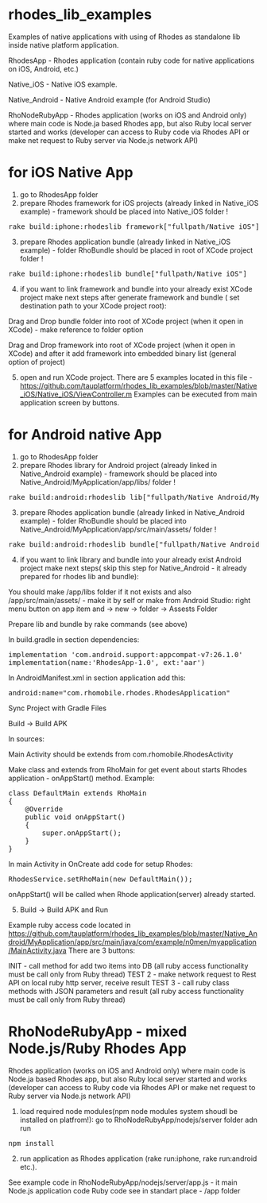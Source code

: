 # rhodes_lib_examples
Examples of native applications with using of Rhodes as standalone lib inside native platform application.

RhodesApp - Rhodes application (contain ruby code for native applications on iOS, Android, etc.)

Native_iOS - Native iOS example.

Native_Android - Native Android example (for Android Studio)

RhoNodeRubyApp - Rhodes application (works on iOS and Android only) where main code is Node.ja based Rhodes app, but also Ruby local server started and works (developer can access to Ruby code via Rhodes API or make net request to Ruby server via Node.js network API)

# for iOS Native App

1. go to RhodesApp folder
2. prepare Rhodes framework for iOS projects (already linked in Native_iOS example) - framework should be placed into Native_iOS folder !

<pre>rake build:iphone:rhodeslib_framework["fullpath/Native_iOS"]</pre>

3. prepare Rhodes application bundle (already linked in Native_iOS example) - folder RhoBundle should be placed in root of XCode project folder !

<pre>rake build:iphone:rhodeslib_bundle["fullpath/Native_iOS"]</pre>

4. if you want to link framework and bundle into your already exist XCode project make next steps after generate framework and bundle ( set destination path to your XCode project root):

Drag and Drop bundle folder into root of XCode project (when it open in XCode) - make reference to folder option

Drag and Drop framework into root of XCode project (when it open in XCode) and after it add framework into embedded binary list (general option of project)

5. open and run XCode project. There are 5 examples located in this file - https://github.com/tauplatform/rhodes_lib_examples/blob/master/Native_iOS/Native_iOS/ViewController.m
Examples can be executed from main application screen by buttons.


# for Android native App

1. go to RhodesApp folder
2. prepare Rhodes library for Android project (already linked in Native_Android example) - framework should be placed into Native_Android/MyApplication/app/libs/ folder !

<pre>rake build:android:rhodeslib_lib["fullpath/Native_Android/MyApplication/app/libs/"]</pre>

3. prepare Rhodes application bundle (already linked in Native_Android example) - folder RhoBundle should be placed into Native_Android/MyApplication/app/src/main/assets/ folder !

<pre>rake build:android:rhodeslib_bundle["fullpath/Native_Android/MyApplication/app/src/main/assets/"]</pre>

4. if you want to link library and bundle into your already exist Android project make next steps( skip this step for Native_Android - it already prepared for rhodes lib and bundle):

You should make /app/libs folder if it not exists and also /app/src/main/assets/ - make it by self or make from Android Studio: right menu button on app item and -> new -> folder -> Assests Folder

Prepare lib and bundle by rake commands (see above)

In build.gradle in section dependencies:
<pre>implementation 'com.android.support:appcompat-v7:26.1.0'
implementation(name:'RhodesApp-1.0', ext:'aar') </pre>

In AndroidManifest.xml in section application add this:
<pre>android:name="com.rhomobile.rhodes.RhodesApplication"</pre>

Sync Project with Gradle Files

Build -> Build APK

In sources:

Main Activity should be extends from com.rhomobile.RhodesActivity

Make class and extends from RhoMain for get event about starts Rhodes application - onAppStart() method. Example:
<pre>class DefaultMain extends RhoMain
{
    @Override
    public void onAppStart()
    {
        super.onAppStart();
    }
}</pre>

In main Activity in OnCreate add code for setup Rhodes:
<pre>RhodesService.setRhoMain(new DefaultMain());</pre>

onAppStart() will be called when Rhode application(server) already started.

5. Build -> Build APK and Run

Example ruby access code located in https://github.com/tauplatform/rhodes_lib_examples/blob/master/Native_Android/MyApplication/app/src/main/java/com/example/n0men/myapplication/MainActivity.java
There are 3 buttons:

INIT - call method for add two items into DB (all ruby access functionality must be call only from Ruby thread)
TEST 2 - make network request to Rest API on local ruby http server, receive result
TEST 3 - call ruby class methods with JSON parameters and result (all ruby access functionality must be call only from Ruby thread)




# RhoNodeRubyApp - mixed Node.js/Ruby Rhodes App

Rhodes application (works on iOS and Android only) where main code is Node.ja based Rhodes app, but also Ruby local server started and works (developer can access to Ruby code via Rhodes API or make net request to Ruby server via Node.js network API)

1. load required node modules(npm node modules system shoudl be installed on platfrom!): go to RhoNodeRubyApp/nodejs/server folder adn run 

<pre>npm install</pre>

2. run application as Rhodes application (rake run:iphone, rake run:android etc.).

See example code in RhoNodeRubyApp/nodejs/server/app.js - it main Node.js application code
Ruby code see in standart place - /app folder

